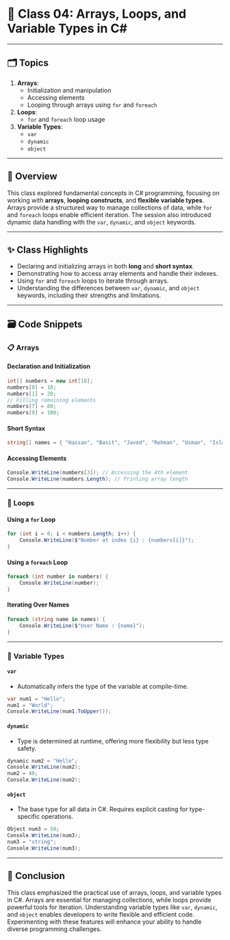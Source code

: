 # 📘 **Class 04: Arrays, Loops, and Variable Types in C#**

---

## 🗂️ **Topics**
1. **Arrays**:
   - Initialization and manipulation
   - Accessing elements
   - Looping through arrays using `for` and `foreach`
2. **Loops**:
   - `for` and `foreach` loop usage
3. **Variable Types**:
   - `var`
   - `dynamic`
   - `object`

---

## 🌟 **Overview**
This class explored fundamental concepts in C# programming, focusing on working with **arrays**, **looping constructs**, and **flexible variable types**. Arrays provide a structured way to manage collections of data, while `for` and `foreach` loops enable efficient iteration. The session also introduced dynamic data handling with the `var`, `dynamic`, and `object` keywords.

---

## ✨ **Class Highlights**
- Declaring and initializing arrays in both **long** and **short syntax**.
- Demonstrating how to access array elements and handle their indexes.
- Using `for` and `foreach` loops to iterate through arrays.
- Understanding the differences between `var`, `dynamic`, and `object` keywords, including their strengths and limitations.

---

## 🗃️ **Code Snippets**

### 📋 **Arrays**

#### Declaration and Initialization
```csharp
int[] numbers = new int[10];
numbers[0] = 10;
numbers[1] = 20;
// Filling remaining elements
numbers[7] = 80;
numbers[9] = 100;
```

#### Short Syntax
```csharp
string[] names = { "Hassan", "Basit", "Javed", "Rehman", "Usman", "Islam", "Rehan", "Waseem" };
```

#### Accessing Elements
```csharp
Console.WriteLine(numbers[3]); // Accessing the 4th element
Console.WriteLine(numbers.Length); // Printing array length
```

---

### 🔄 **Loops**

#### Using a `for` Loop
```csharp
for (int i = 0; i < numbers.Length; i++) {
    Console.WriteLine($"Number at index {i} : {numbers[i]}");
}
```

#### Using a `foreach` Loop
```csharp
foreach (int number in numbers) {
    Console.WriteLine(number);
}
```

#### Iterating Over Names
```csharp
foreach (string name in names) {
    Console.WriteLine($"User Name : {name}");
}
```

---

### 🔑 **Variable Types**

#### `var`
- Automatically infers the type of the variable at compile-time.
```csharp
var num1 = "Hello";
num1 = "World";
Console.WriteLine(num1.ToUpper());
```

#### `dynamic`
- Type is determined at runtime, offering more flexibility but less type safety.
```csharp
dynamic num2 = "Hello";
Console.WriteLine(num2);
num2 = 40;
Console.WriteLine(num2);
```

#### `object`
- The base type for all data in C#. Requires explicit casting for type-specific operations.
```csharp
Object num3 = 50;
Console.WriteLine(num3);
num3 = "string";
Console.WriteLine(num3);
```

---

## 🏁 **Conclusion**
This class emphasized the practical use of arrays, loops, and variable types in C#. Arrays are essential for managing collections, while loops provide powerful tools for iteration. Understanding variable types like `var`, `dynamic`, and `object` enables developers to write flexible and efficient code. Experimenting with these features will enhance your ability to handle diverse programming challenges.